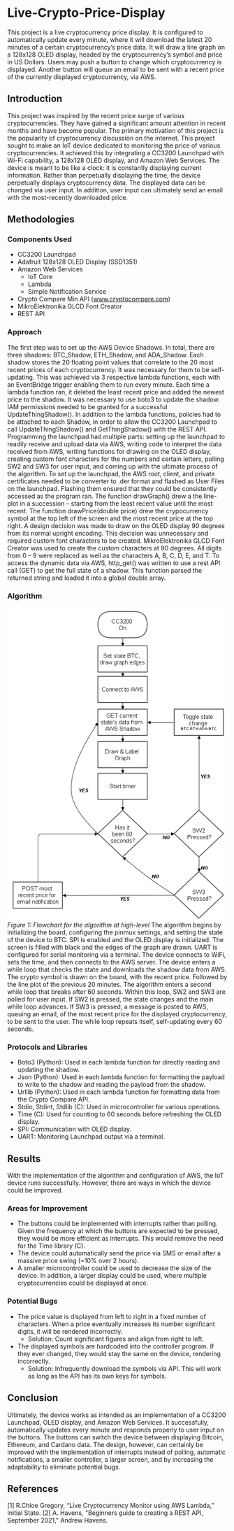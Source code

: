 # Live-Crypto-Price-Display
This project is a live cryptocurrency price display. It is configured to automatically update every minute, where it will download the latest 20 minutes of a certain cryptocurrency’s price data. It will draw a line graph on a 128x128 OLED display, headed by the cryptocurrency’s symbol and price in US Dollars. Users may push a button to change which cryptocurrency is displayed. Another button will queue an email to be sent with a recent price of the currently displayed cryptocurrency, via AWS.

## Introduction
This project was inspired by the recent price surge of various cryptocurrencies. They have gained a significant amount attention in recent months and have become popular. The primary motivation of this project is the popularity of cryptocurrency discussion on the internet. This project sought to make an IoT device dedicated to monitoring the price of various cryptocurrencies. It achieved this by integrating a CC3200 Launchpad with Wi-Fi capability, a 128x128 OLED display, and Amazon Web Services. The device is meant to be like a clock: it is constantly displaying current information. Rather than perpetually displaying the time, the device perpetually displays cryptocurrency data. The displayed data can be changed via user input. In addition, user input can ultimately send an email with the most-recently downloaded price.

## Methodologies
### Components Used
* CC3200 Launchpad
* Adafruit 128x128 OLED Display (SSD1351)
* Amazon Web Services
  * IoT Core
  * Lambda
  * Simple Notification Service
* Crypto Compare Min API (www.cryptocompare.com)
* MikroElektronika GLCD Font Creator
* REST API
### Approach
The first step was to set up the AWS Device Shadows. In total, there are three shadows: BTC_Shadow, ETH_Shadow, and ADA_Shadow. Each shadow stores the 20 floating point values that correlate to the 20 most recent prices of each cryptocurrency. It was necessary for them to be self-updating. This was achieved via 3 respective lambda functions, each with an EventBridge trigger enabling them to run every minute. Each time a lambda function ran, it deleted the least recent price and added the newest price to the shadow. It was necessary to use boto3 to update the shadow. IAM permissions needed to be granted for a successful UpdateThingShadow(). In addition to the lambda functions, policies had to be attached to each Shadow, in order to allow the CC3200 Launchpad to call UpdateThingShadow() and GetThingShadow() with the REST API.
Programming the launchpad had multiple parts: setting up the launchpad to readily receive and upload data via AWS, writing code to interpret the data received from AWS, writing functions for drawing on the OLED display, creating custom font characters for the numbers and certain letters, polling SW2 and SW3 for user input, and coming up with the ultimate process of the algorithm.
To set up the launchpad, the AWS root, client, and private certificates needed to be converter to .der format and flashed as User Files on the launchpad. Flashing them ensured that they could be consistently accessed as the program ran.
The function drawGraph() drew a the line-plot in a succession – starting from the least recent value until the most recent. The function drawPrice(double price) drew the crypocurrency symbol at the top left of the screen and the most recent price at the top right. A design decision was made to draw on the OLED display 90 degrees from its normal upright encoding. This decision was unnecessary and required custom font characters to be created.
MikroElektronika GLCD Font Creator was used to create the custom characters at 90 degrees. All digits from 0 – 9 were replaced as well as the characters A, B, C, D, E, and T.
To access the dynamic data via AWS, http_get() was written to use a rest API call (GET) to get the full state of a shadow. This function parsed the returned string and loaded it into a global double array.
### Algorithm
![Flow Image](/images/flow.PNG)
*Figure 1: Flowchart for the algorithm at high-level*
The algorithm begins by initializing the board, configuring the pinmux settings, and setting the state of the device to BTC. SPI is enabled and the OLED display is initialized. The screen is filled with black and the edges of the graph are drawn. UART is configured for serial monitoring via a terminal. The device connects to WiFi, sets the time, and then connects to the AWS server.
The device enters a while loop that checks the state and downloads the shadow data from AWS. The crypto symbol is drawn on the board, with the recent price. Followed by the line plot of the previous 20 minutes. The algorithm enters a second while loop that breaks after 60 seconds. Within this loop, SW2 and SW3 are polled for user input. If SW2 is pressed, the state changes and the main while loop advances. If SW3 is pressed, a message is posted to AWS, queuing an email, of the most recent price for the displayed cryptocurrency, to be sent to the user. The while loop repeats itself, self-updating every 60 seconds.
### Protocols and Libraries
* Boto3 (Python): Used in each lambda function for directly reading and updating the shadow.
* Json (Python): Used in each lambda function for formatting the payload to write to the shadow and reading the payload from the shadow.
* Urllib (Python): Used in each lambda function for formatting data from the Crypto Compare API.
* Stdio, Stdint, Stdlib (C): Used in microcontroller for various operations.
* Time (C): Used for counting to 60 seconds before refreshing the OLED display.
* SPI: Communication with OLED display.
* UART: Monitoring Launchpad output via a terminal.

## Results
With the implementation of the algorithm and configuration of AWS, the IoT device runs successfully. However, there are ways in which the device could be improved.
### Areas for Improvement
* The buttons could be implemented with interrupts rather than polling. Given the frequency at which the buttons are expected to be pressed, they would be more efficient as interrupts. This would remove the need for the Time library (C).
* The device could automatically send the price via SMS or email after a massive price swing (~10% over 2 hours).
* A smaller microcontroller could be used to decrease the size of the device. In addition, a larger display could be used, where multiple cryptocurrencies could be displayed at once.
### Potential Bugs
* The price value is displayed from left to right in a fixed number of characters. When a price eventually increases its number significant digits, it will be rendered incorrectly.
  * Solution: Count significant figures and align from right to left.
* The displayed symbols are hardcoded into the controller program. If they ever changed, they would stay the same on the device, rendering incorrectly.
  * Solution: Infrequently download the symbols via API. This will work as long as the API has its own keys for symbols.

## Conclusion
Ultimately, the device works as intended as an implementation of a CC3200 Launchpad, OLED display, and Amazon Web Services. It successfully, automatically updates every minute and responds properly to user input on the buttons. The buttons can switch the device between displaying Bitcoin, Ethereum, and Cardano data. The design, however, can certainly be improved with the implementation of interrupts instead of polling, automatic notifications, a smaller controller, a larger screen, and by increasing the adaptability to eliminate potential bugs.

## References
[1] R.Chloe Gregory, “Live Cryptocurrency Monitor using AWS Lambda,” Initial State.
[2] A. Havens, "Beginners guide to creating a REST API, September 2021," Andrew Havens.
